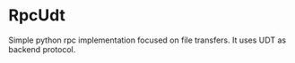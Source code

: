 RpcUdt
======

Simple python rpc implementation focused on file transfers. It uses UDT as backend protocol.
